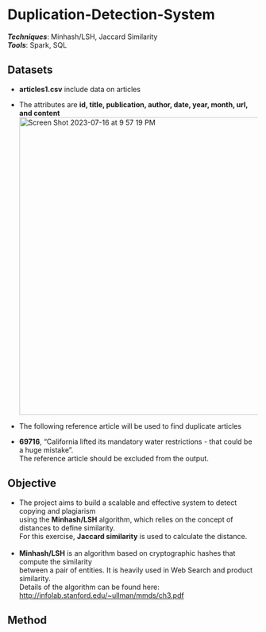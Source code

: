 # Duplication-Detection-System

_**Techniques**_: Minhash/LSH, Jaccard Similarity <br />
_**Tools**_: Spark, SQL <br>

## Datasets
* **articles1.csv** include data on articles 
* The attributes are **id, title, publication, author, date, year, month, url, and content** <br />
<img width="600" alt="Screen Shot 2023-07-16 at 9 57 19 PM" src="https://github.com/SeungPang11/Duplication-Detection-System/assets/67944800/15ff9e52-e091-4e25-8b7d-565d9b9daa3d"> <br />

* The following reference article will be used to find duplicate articles <br /> 
* **69716**, “California lifted its mandatory water restrictions - that could be a huge mistake”. <br /> 
The reference article should be excluded from the output.

## Objective
* The project aims to build a scalable and effective system to detect copying and plagiarism <br />
  using the **Minhash/LSH** algorithm, which relies on the concept of distances to define similarity. <br /> 
  For this exercise, **Jaccard similarity** is used to calculate the distance. <br /> <br />
* **Minhash/LSH** is an algorithm based on cryptographic hashes that compute the similarity <br />
  between a pair of entities. It is heavily used in Web Search and product similarity.  <br />
  Details of the algorithm can be found here: http://infolab.stanford.edu/~ullman/mmds/ch3.pdf <br />

## Method


